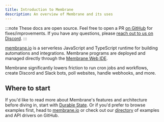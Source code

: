 ```yaml
---
title: Introduction to Membrane
description: An overview of Membrane and its uses
---
```


:::note
These docs are open source. Feel free to open a PR <a href="https://github.com/membrane-io/docs" target="_blank">on GitHub</a> for fixes/improvements. If you have any questions, please <a href="https://discord.gg/sbRcqC7QxE" target="_blank">reach out to us on Discord</a>.
:::

<a href="https://www.membrane.io" target="_blank">membrane.io</a> is a serverless JavaScript and TypeScript runtime for building automations and integrations. Membrane programs are deployed and managed directly through the [Membrane Web IDE](/getting-started/install#membrane-web-ide).

Membrane significantly lowers friction to run cron jobs and workflows, create Discord and Slack bots, poll websites, handle webhooks, and more.

<!-- TODO: Add a visualization that communicates what membrane is in a few seconds -->

## Where to start

If you'd like to read more about Membrane's features and architecture before diving in, start with [Durable State](/features/state). Or if you'd prefer to browse examples first, head to <a href="https://www.membrane.io/example-sms-reminders" target="_blank">membrane.io</a> or check out our <a href="https://github.com/membrane-io/directory" target="_blank">directory</a> of examples and API drivers on GitHub.
